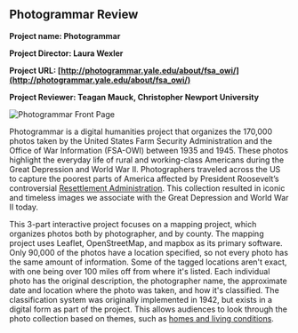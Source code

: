 ## Photogrammar Review
**Project name: Photogrammar** 

**Project Director: Laura Wexler**

**Project URL: [http://photogrammar.yale.edu/about/fsa_owi/](http://photogrammar.yale.edu/about/fsa_owi/)**

**Project Reviewer: Teagan Mauck, Christopher Newport University** 

![Photogrammar Front Page]( ) 

Photogrammar is a digital humanities project that organizes the 170,000 photos taken by the United States Farm Security Administration and the Office of War Information (FSA-OWI) between 1935 and 1945. These photos highlight the everyday life of rural and working-class Americans during the Great Depression and World War II. Photographers traveled across the US to capture the poorest parts of America affected by President Roosevelt’s controversial [Resettlement Administration](https://livingnewdeal.org/glossary/resettlement-administration-ra-1935/). This collection resulted in iconic and timeless images we associate with the Great Depression and World War II today. 

This 3-part interactive project focuses on a mapping project, which organizes photos both by photographer, and by county. The mapping project uses Leaflet, OpenStreetMap, and mapbox as its primary software. Only 90,000 of the photos have a location specified, so not every photo has the same amount of information. Some of the tagged locations aren't exact, with one being over 100 miles off from where it's listed. Each individual photo has the original description, the photographer name, the approximate date and location where the photo was taken, and how it's classified. The classification system was originally implemented in 1942, but exists in a digital form as part of the project. This allows audiences to look through the photo collection based on themes, such as [homes and living conditions](http://photogrammar.yale.edu/labs/treemap/). 






